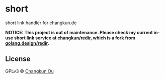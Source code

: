# short

short link handler for changkun.de

**NOTICE: This project is out of maintenance. Please check my current in-use short link service at [changkun/redir](https://github.com/changkun.redir), which is a fork from [golang.design/redir](https://github.com/golang-design/redir).**

## License

GPLv3 &copy; [Changkun Ou](https://changkun.de)